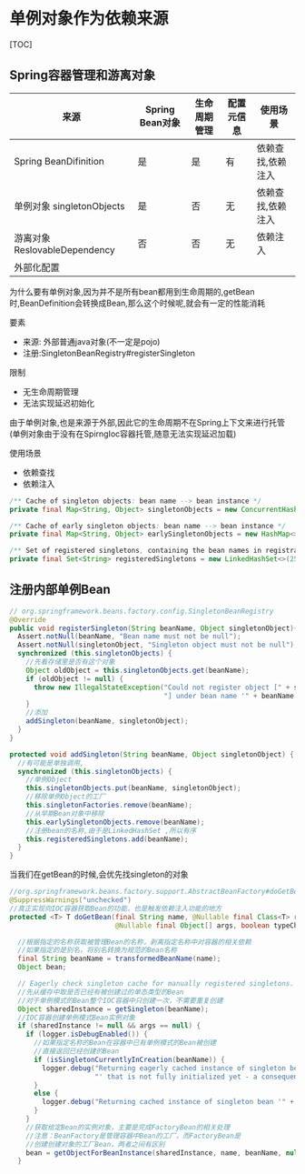 # 单例对象作为依赖来源

[TOC]

## Spring容器管理和游离对象

| 来源                          | Spring Bean对象 | 生命周期管理 | 配置元信息 | 使用场景          |
| ----------------------------- | --------------- | ------------ | ---------- | ----------------- |
| Spring BeanDifinition         | 是              | 是           | 有         | 依赖查找,依赖注入 |
| 单例对象 singletonObjects     | 是              | 否           | 无         | 依赖查找,依赖注入 |
| 游离对象 ReslovableDependency | 否              | 否           | 无         | 依赖注入          |
| 外部化配置                    |                 |              |            |                   |

为什么要有单例对象,因为并不是所有bean都用到生命周期的,getBean时,BeanDefinition会转换成Bean,那么这个时候呢,就会有一定的性能消耗

要素

- 来源: 外部普通java对象(不一定是pojo)
- 注册:SingletonBeanRegistry#registerSingleton

限制

- 无生命周期管理
- 无法实现延迟初始化

由于单例对象,也是来源于外部,因此它的生命周期不在Spring上下文来进行托管(单例对象由于没有在SpirngIoc容器托管,随意无法实现延迟加载)

使用场景

- 依赖查找
- 依赖注入 

```java
/** Cache of singleton objects: bean name --> bean instance */
private final Map<String, Object> singletonObjects = new ConcurrentHashMap<>(256);

/** Cache of early singleton objects: bean name --> bean instance */
private final Map<String, Object> earlySingletonObjects = new HashMap<>(16);

/** Set of registered singletons, containing the bean names in registration order */
private final Set<String> registeredSingletons = new LinkedHashSet<>(256);
```

## 注册内部单例Bean

```java
// org.springframework.beans.factory.config.SingletonBeanRegistry
@Override
public void registerSingleton(String beanName, Object singletonObject){
  Assert.notNull(beanName, "Bean name must not be null");
  Assert.notNull(singletonObject, "Singleton object must not be null");
  synchronized (this.singletonObjects) {
    //先看存储里是否有这个对象
    Object oldObject = this.singletonObjects.get(beanName);
    if (oldObject != null) {
      throw new IllegalStateException("Could not register object [" + singletonObject +
                                      "] under bean name '" + beanName + "': there is already object [" + oldObject + "] bound");
    }
    //添加
    addSingleton(beanName, singletonObject);
  }
}

protected void addSingleton(String beanName, Object singletonObject) {
  //有可能是单独调用,
  synchronized (this.singletonObjects) {
    //单例Object
    this.singletonObjects.put(beanName, singletonObject);
    //移除单例Object的工厂
    this.singletonFactories.remove(beanName);
    //从早期Bean对象中移除 
    this.earlySingletonObjects.remove(beanName);
    //注册bean的名称,由于是LinkedHashSet ,所以有序
    this.registeredSingletons.add(beanName);
  }
}
```

当我们在getBean的时候,会优先找singleton的对象

```java
//org.springframework.beans.factory.support.AbstractBeanFactory#doGetBean
@SuppressWarnings("unchecked")
//真正实现向IOC容器获取Bean的功能，也是触发依赖注入功能的地方
protected <T> T doGetBean(final String name, @Nullable final Class<T> requiredType,
                          @Nullable final Object[] args, boolean typeCheckOnly) throws BeansException {

  //根据指定的名称获取被管理Bean的名称，剥离指定名称中对容器的相关依赖
  //如果指定的是别名，将别名转换为规范的Bean名称
  final String beanName = transformedBeanName(name);
  Object bean;

  // Eagerly check singleton cache for manually registered singletons.
  //先从缓存中取是否已经有被创建过的单态类型的Bean
  //对于单例模式的Bean整个IOC容器中只创建一次，不需要重复创建
  Object sharedInstance = getSingleton(beanName);
  //IOC容器创建单例模式Bean实例对象
  if (sharedInstance != null && args == null) {
    if (logger.isDebugEnabled()) {
      //如果指定名称的Bean在容器中已有单例模式的Bean被创建
      //直接返回已经创建的Bean
      if (isSingletonCurrentlyInCreation(beanName)) {
        logger.debug("Returning eagerly cached instance of singleton bean '" + beanName +
                     "' that is not fully initialized yet - a consequence of a circular reference");
      }
      else {
        logger.debug("Returning cached instance of singleton bean '" + beanName + "'");
      }
    }
    //获取给定Bean的实例对象，主要是完成FactoryBean的相关处理
    //注意：BeanFactory是管理容器中Bean的工厂，而FactoryBean是
    //创建创建对象的工厂Bean，两者之间有区别
    bean = getObjectForBeanInstance(sharedInstance, name, beanName, null);
  }
```

